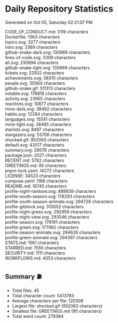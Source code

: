 # Daily Repository Statistics 
Generated on Oct 05, Saturday 02:21:07 PM  

CODE_OF_CONDUCT.md: 3119 characters  
Dockerfile: 1363 characters  
topics.svg: 3277 characters  
intro.svg: 3369 characters  
github-snake-dark.svg: 130969 characters  
lines-of-code.svg: 3308 characters  
all.svg: 230994 characters  
github-snake-light.svg: 130969 characters  
tickets.svg: 22502 characters  
achievements.svg: 38310 characters  
people.svg: 35064 characters  
github-snake.gif: 511313 characters  
notable.svg: 178818 characters  
activity.svg: 23955 characters  
reactions.svg: 10877 characters  
mine-dark.svg: 38492 characters  
habits.svg: 12284 characters  
languages.svg: 15541 characters  
mine-light.svg: 38465 characters  
starlists.svg: 8497 characters  
stargazers.svg: 53706 characters  
shocked.gif: 952063 characters  
default.svg: 42017 characters  
summary.svg: 28076 characters  
package.json: 2027 characters  
RECENT.md: 5782 characters  
GREETINGS.md: 95 characters  
pnpm-lock.yaml: 14272 characters  
LICENSE: 34523 characters  
compose.yaml: 1168 characters  
README.md: 16745 characters  
profile-night-rainbow.svg: 489839 characters  
profile-south-season.svg: 178293 characters  
profile-south-season-animate.svg: 294728 characters  
profile-gitblock.svg: 313002 characters  
profile-night-green.svg: 292959 characters  
profile-night-view.svg: 293546 characters  
profile-season.svg: 178191 characters  
profile-green.svg: 177962 characters  
profile-season-animate.svg: 294626 characters  
profile-green-animate.svg: 294397 characters  
STATS.md: 1561 characters  
STARRED.md: 7555 characters  
SECURITY.md: 1111 characters  
WORKFLOWS.md: 4053 characters  

## Summary ⛽  
- Total files: 45  
- Total character count: 5413783  
- Average characters per file: 120306  
- Largest file: shocked.gif (952063 characters)  
- Smallest file: GREETINGS.md (95 characters)  
- Total word count: 279384  
